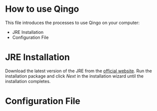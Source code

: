 # How to use Qingo
This file introduces the processes to use Qingo on your computer:

- JRE Installation 
- Configuration File

# JRE Installation

Download the latest version of the JRE from the [official website](https://www.java.com/zh_CN/download/). Run the installation package and click *Next* in the installation wizard until the installation completes.

# Configuration File